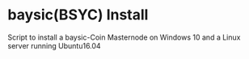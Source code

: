 # baysic(BSYC) Install
Script to install a baysic-Coin Masternode on Windows 10 and a Linux server running Ubuntu16.04
